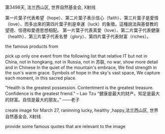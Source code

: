 第3498天, 法兰西山区, 世界自然基金会, X射线

第一片葉子代表希望（hope）、第二片葉子表示信心（faith）、第三片葉子是愛情（love）、而多出來的第四片葉子則是幸運（luck）的象徵。這種說法與基督教的望德、信德和愛德思想相配。
第一片葉子代表真愛（love）、第二片葉子代表健康（health）、第三片葉子代表名譽（glory）、第四片葉子代表財富（riches）。

the famous products from 

 pick up  only one event  from the following list that relative IT but not in China, not in hongkang, not in Russia, not in 苏联, no war, show more detail and in Chinese
 In the quiet of the mountain's embrace,
We find strength in the sun's warm grace.
Symbols of hope in the sky's vast space,
We capture each moment, in this sacred place.

"Health is the greatest possession. Contentment is the greatest treasure. Confidence is the greatest friend." – Lao Tzu
“健康是最大的财产。知足是最大的财富。自信是最大的朋友。” ——老子

create image for March 27, raninning lucky, healthy ,happy,法兰西山区, 世界自然基金会, X射线

provide some famous quotes that are relevant to  the image  
